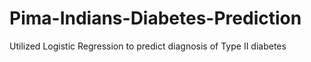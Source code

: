 # Pima-Indians-Diabetes-Prediction
Utilized Logistic Regression to predict diagnosis of Type II diabetes
